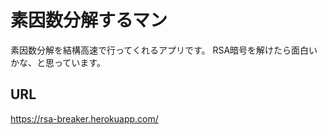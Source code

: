 # 素因数分解するマン

素因数分解を結構高速で行ってくれるアプリです。
RSA暗号を解けたら面白いかな、と思っています。

## URL

https://rsa-breaker.herokuapp.com/